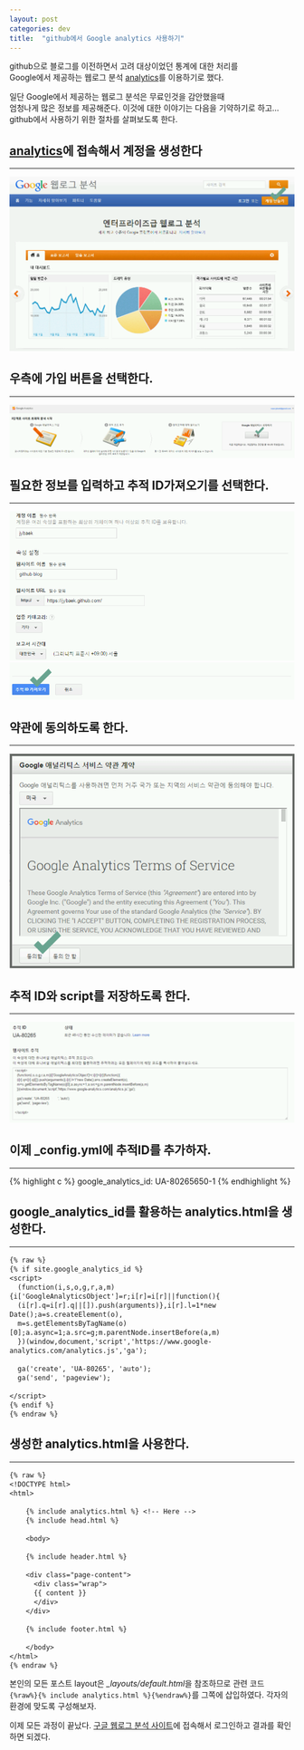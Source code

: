 ```yaml
---
layout: post
categories: dev 
title:  "github에서 Google analytics 사용하기"
---
```


github으로 블로그를 이전하면서 고려 대상이었던 통계에 대한 처리를  
Google에서 제공하는 웹로그 분석 [analytics](https://www.google.com/analytics/)를 이용하기로 했다.  

일단 Google에서 제공하는 웹로그 분석은 무료인것을 감안했을때  
엄청나게 많은 정보를 제공해준다. 이것에 대한 이야기는 다음을 기약하기로 하고...  
github에서 사용하기 위한 절차를 살펴보도록 한다.  

## [analytics](https://www.google.com/analytics/)에 접속해서 계정을 생성한다
----
<img src="/image/20160704/2016-07-04_09_11_15.png"  style="max-width:100%;max-height:100%;">

## 우측에 **가입** 버튼을 선택한다.
----
<img src="/image/20160704/2016-07-04_09_12_38.png" style="max-width:100%;max-height:100%;">

## 필요한 정보를 입력하고 **추적 ID가져오기**를 선택한다.
----
<img src="/image/20160704/2016-07-04_09_14_59.png" style="max-width:100%;max-height:100%;">
<img src="/image/20160704/2016-07-04_09_15_28.png" style="max-width:100%;max-height:100%;">

## 약관에 동의하도록 한다.
----
<img src="/image/20160704/2016-07-04_09_15_56.png" style="max-width:100%;max-height:100%;">

## **추적 ID**와 **script**를 저장하도록 한다. 
----
<img src="/image/20160704/2016-07-04_09_16_59.png" style="max-width:100%;max-height:100%;">

## 이제 **_config.yml**에 **추적ID**를 추가하자.
----
{% highlight c %}
google_analytics_id: UA-80265650-1
{% endhighlight %}

## google_analytics_id를 활용하는 analytics.html을 생성한다.
----
	{% raw %}
	{% if site.google_analytics_id %}
	<script>
	  (function(i,s,o,g,r,a,m){i['GoogleAnalyticsObject']=r;i[r]=i[r]||function(){
	  (i[r].q=i[r].q||[]).push(arguments)},i[r].l=1*new Date();a=s.createElement(o),
	  m=s.getElementsByTagName(o)[0];a.async=1;a.src=g;m.parentNode.insertBefore(a,m)
	  })(window,document,'script','https://www.google-analytics.com/analytics.js','ga');

	  ga('create', 'UA-80265', 'auto');
	  ga('send', 'pageview');

	</script>
	{% endif %}
	{% endraw %}

## 생성한 analytics.html을 사용한다.
----
	{% raw %}
	<!DOCTYPE html>
	<html>

		{% include analytics.html %} <!-- Here -->
		{% include head.html %}

		<body>

		{% include header.html %}

		<div class="page-content">
		  <div class="wrap">
		  {{ content }}
		  </div>
		</div>

		{% include footer.html %}

		</body>
	</html>
	{% endraw %}
본인의 모든 포스트 layout은 *_layouts/default.html*을 참조하므로 관련 코드 `{%raw%}{% include analytics.html %}{%endraw%}`를 그쪽에 삽입하였다. 각자의 환경에 맞도록 구성해보자.  

이제 모든 과정이 끝났다.  [구글 웹로그 분석 사이트](https://www.google.com/analytics/)에 접속해서 로그인하고 결과를 확인하면 되겠다.
